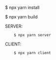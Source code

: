 $ npx yarn install

$ npx yarn build

SERVER:

```
    $ npx yarn server
```

CLIENT:

```
    $ npx yarn client
```